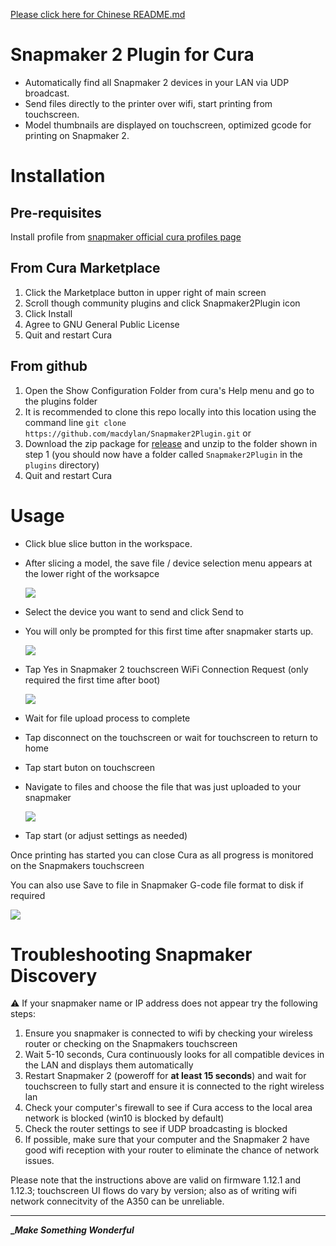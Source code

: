 [Please click here for Chinese README.md](README.md)
# Snapmaker 2 Plugin for Cura
- Automatically find all Snapmaker 2 devices in your LAN via UDP broadcast.
- Send files directly to the printer over wifi, start printing from touchscreen.
- Model thumbnails are displayed on touchscreen, optimized gcode for printing on Snapmaker 2.

# Installation
## Pre-requisites
Install profile from [snapmaker official cura profiles page](https://support.snapmaker.com/hc/en-us/articles/360044341034)

## From Cura Marketplace
1. Click the Marketplace button in upper right of main screen
2. Scroll though community plugins and click Snapmaker2Plugin icon
3. Click Install
4. Agree to GNU General Public License
5. Quit and restart Cura

## From github
1. Open the Show Configuration Folder from cura's Help menu and go to the plugins folder
2. It is recommended to clone this repo locally into this location using the command line `git clone https://github.com/macdylan/Snapmaker2Plugin.git` or
3. Download the zip package for [release](https://github.com/macdylan/Snapmaker2Plugin/releases) and unzip to the folder shown in step 1 (you should now have a folder called `Snapmaker2Plugin` in the `plugins` directory)
4. Quit and restart Cura

# Usage
- Click blue slice button in the workspace.
- After slicing a model, the save file / device selection menu appears at the lower right of the worksapce

  ![](_snapshots/sendto.png)

- Select the device you want to send and click Send to
- You will only be prompted for this first time after snapmaker starts up.

  ![](_snapshots/screen_auth.png)

- Tap Yes in Snapmaker 2 touchscreen WiFi Connection Request (only required the first time after boot)

  ![](_snapshots/touchscreen_auth.png)
  
- Wait for file upload process to complete
- Tap disconnect on the touchscreen or wait for touchscreen to return to home
- Tap start buton on touchscreen
- Navigate to files and choose the file that was just uploaded to your snapmaker

  ![](_snapshots/preview.jpg)

- Tap start (or adjust settings as needed)

Once printing has started you can close Cura as all progress is monitored on the Snapmakers touchscreen

You can also use Save to file in Snapmaker G-code file format to disk if required

  ![](_snapshots/savetofile.png)

# Troubleshooting Snapmaker Discovery
⚠️ If your snapmaker name or IP address does not appear try the following steps:
   1. Ensure you snapmaker is connected to wifi by checking your wireless router or checking on the Snapmakers touchscreen 
   2. Wait 5-10 seconds, Cura continuously looks for all compatible devices in the LAN and displays them automatically
   3. Restart Snapmaker 2 (poweroff for **at least 15 seconds**) and wait for touchscreen to fully start and ensure it is connected to the right wireless lan
   4. Check your computer's firewall to see if Cura access to the local area network is blocked (win10 is blocked by default)
   5. Check the router settings to see if UDP broadcasting is blocked
   6. If possible, make sure that your computer and the Snapmaker 2 have good wifi reception with your router to eliminate the chance of network issues.

Please note that the instructions above are valid on firmware 1.12.1 and 1.12.3; touchscreen UI flows do vary by version; also as of writing wifi network connecitvity of the A350 can be unreliable.


---
**__Make Something Wonderful_**

